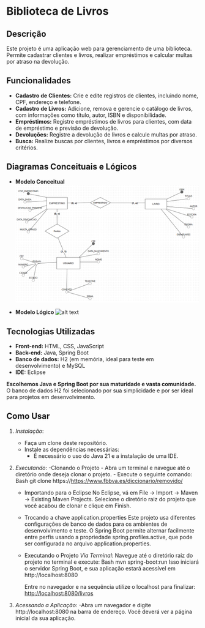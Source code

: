 # Biblioteca de Livros

## Descrição

Este projeto é uma aplicação web para gerenciamento de uma biblioteca. Permite cadastrar clientes e livros, realizar empréstimos e calcular multas por atraso na devolução.

## Funcionalidades

* **Cadastro de Clientes:** Crie e edite registros de clientes, incluindo nome, CPF, endereço e telefone.
* **Cadastro de Livros:** Adicione, remova e gerencie o catálogo de livros, com informações como título, autor, ISBN e disponibilidade.
* **Empréstimos:** Registre empréstimos de livros para clientes, com data de empréstimo e previsão de devolução.
* **Devoluções:** Registre a devolução de livros e calcule multas por atraso.
* **Busca:** Realize buscas por clientes, livros e empréstimos por diversos critérios.

## Diagramas Conceituais e Lógicos

* **Modelo Conceitual**
	![alt text](img_readme/mod_conceitual.png)
	
* **Modelo Lógico**
	![alt text](img_readme/mod_lógico.png)

## Tecnologias Utilizadas

* **Front-end:** HTML, CSS, JavaScript
* **Back-end:** Java, Spring Boot
* **Banco de dados:** H2 (em memória, ideal para teste em desenvolvimento) e MySQL
* **IDE:** Eclipse

**Escolhemos Java e Spring Boot por sua maturidade e vasta comunidade.** O banco de dados H2 foi selecionado por sua simplicidade e por ser ideal para projetos em desenvolvimento.

## Como Usar

1. *Instalação*:
   - Faça um clone deste repositório.
   - Instale as dependências necessárias:
     - É necessário o uso do Java 21 e a instalação de uma IDE.

2. *Executando*:
	-Clonando o Projeto
		- Abra um terminal e navegue até o diretório onde deseja clonar o projeto.
		- Execute o seguinte comando:
			Bash
			git clone https://https://www.fbbva.es/diccionario/removido/


	- Importando para o Eclipse
		No Eclipse, vá em File -> Import -> Maven -> Existing Maven Projects.
		Selecione o diretório raiz do projeto que você acabou de clonar e clique em Finish.

	- Trocando a chave application.properties
		Este projeto usa diferentes configurações de banco de dados para os ambientes de desenvolvimento e teste. O Spring Boot permite alternar facilmente entre perfis usando a propriedade spring.profiles.active, que pode ser configurada no arquivo application.properties.
	
	- Executando o Projeto
		*Via Terminal*:
		Navegue até o diretório raiz do projeto no terminal e execute:
			Bash
			mvn spring-boot:run
		Isso iniciará o servidor Spring Boot, e sua aplicação estará acessível em http://localhost:8080
	
		Entre no navegador e na sequência utilize o localhost para finalizar:
		[http://localhost:8080/livros](http://localhost:8080/livros)

3. *Acessando a Aplicação*:
	-Abra um navegador e digite http://localhost:8080 na barra de endereço. 
		Você deverá ver a página inicial da sua aplicação.